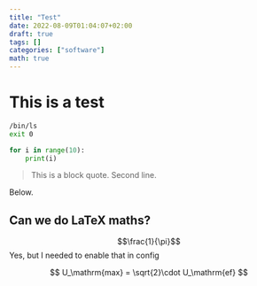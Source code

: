 ```yaml
---
title: "Test"
date: 2022-08-09T01:04:07+02:00
draft: true
tags: []
categories: ["software"]
math: true
---
```

# This is a test

```sh
/bin/ls
exit 0
```

```python
for i in range(10):
    print(i)
```

> This is a block quote.
> Second line.

Below.

## Can we do LaTeX maths?
$$\frac{1}{\pi}$$
Yes, but I needed to enable that in config

$$ U_\mathrm{max} = \sqrt{2}\cdot U_\mathrm{ef} $$
